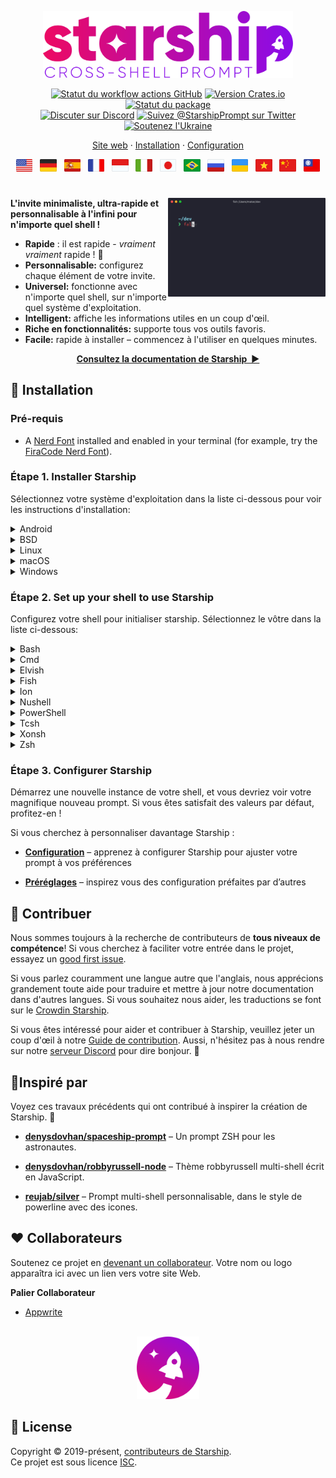 <p align="center">
  <img
    width="400"
    src="https://raw.githubusercontent.com/starship/starship/master/media/logo.png"
    alt="Starship – Prompt Shell multi-platformes"
 />
</p>

<p align="center">
  <a href="https://github.com/starship/starship/actions"
    ><img
      src="https://img.shields.io/github/actions/workflow/status/starship/starship/workflow.yml?branch=master&label=workflow&style=flat-square"
      alt="Statut du workflow actions GitHub"
 /></a>
  <a href="https://crates.io/crates/starship"
    ><img
      src="https://img.shields.io/crates/v/starship?style=flat-square"
      alt="Version Crates.io"
 /></a>
  <a href="https://repology.org/project/starship/versions"
    ><img
      src="https://img.shields.io/repology/repositories/starship?label=in%20repositories&style=flat-square"
      alt="Statut du package" /></a
><br />
  <a href="https://discord.gg/starship"
    ><img
      src="https://img.shields.io/discord/567163873606500352?label=discord&logoColor=white&style=flat-square"
      alt="Discuter sur Discord"
 /></a>
  <a href="https://twitter.com/StarshipPrompt"
    ><img
      src="https://img.shields.io/badge/twitter-@StarshipPrompt-1DA1F3?style=flat-square"
      alt="Suivez @StarshipPrompt sur Twitter"
 /></a>
  <a href="https://stand-with-ukraine.pp.ua"
    ><img
      src="https://raw.githubusercontent.com/vshymanskyy/StandWithUkraine/main/badges/StandWithUkraineFlat.svg"
      alt="Soutenez l'Ukraine"
 /></a>
</p>

<p align="center">
  <a href="https://starship.rs/fr-FR">Site web</a>
  ·
  <a href="#🚀-installation">Installation</a>
  ·
  <a href="https://starship.rs/fr-FR/config/">Configuration</a>
</p>

<p align="center">
  <a href="https://github.com/starship/starship/blob/master/README.md"
    ><img
      height="20"
      src="https://raw.githubusercontent.com/starship/starship/master/media/flag-us.png"
      alt="English"
 /></a>
  &nbsp;
  <a
    href="https://github.com/starship/starship/blob/master/docs/de-DE/guide/README.md"
    ><img
      height="20"
      src="https://raw.githubusercontent.com/starship/starship/master/media/flag-de.png"
      alt="Deutsch"
 /></a>
  &nbsp;
  <a
    href="https://github.com/starship/starship/blob/master/docs/es-ES/guide/README.md"
    ><img
      height="20"
      src="https://raw.githubusercontent.com/starship/starship/master/media/flag-es.png"
      alt="Español"
 /></a>
  &nbsp;
  <a
    href="https://github.com/starship/starship/blob/master/docs/fr-FR/guide/README.md"
    ><img
      height="20"
      src="https://raw.githubusercontent.com/starship/starship/master/media/flag-fr.png"
      alt="Français"
 /></a>
  &nbsp;
  <a
    href="https://github.com/starship/starship/blob/master/docs/id-ID/guide/README.md"
    ><img
      height="20"
      src="https://raw.githubusercontent.com/starship/starship/master/media/flag-id.png"
      alt="Bahasa Indonesia"
 /></a>
  &nbsp;
  <a
    href="https://github.com/starship/starship/blob/master/docs/it-IT/guide/README.md"
    ><img
      height="20"
      src="https://raw.githubusercontent.com/starship/starship/master/media/flag-it.png"
      alt="Italiano"
 /></a>
  &nbsp;
  <a
    href="https://github.com/starship/starship/blob/master/docs/ja-JP/guide/README.md"
    ><img
      height="20"
      src="https://raw.githubusercontent.com/starship/starship/master/media/flag-jp.png"
      alt="日本語"
 /></a>
  &nbsp;
  <a
    href="https://github.com/starship/starship/blob/master/docs/pt-BR/guide/README.md"
    ><img
      height="20"
      src="https://raw.githubusercontent.com/starship/starship/master/media/flag-br.png"
      alt="Português do Brasil"
 /></a>
  &nbsp;
  <a
    href="https://github.com/starship/starship/blob/master/docs/ru-RU/guide/README.md"
    ><img
      height="20"
      src="https://raw.githubusercontent.com/starship/starship/master/media/flag-ru.png"
      alt="Русский"
 /></a>
  &nbsp;
  <a
    href="https://github.com/starship/starship/blob/master/docs/uk-UA/guide/README.md"
    ><img
      height="20"
      src="https://raw.githubusercontent.com/starship/starship/master/media/flag-ua.png"
      alt="Українська"
 /></a>
  &nbsp;
  <a
    href="https://github.com/starship/starship/blob/master/docs/vi-VN/guide/README.md"
    ><img
      height="20"
      src="https://raw.githubusercontent.com/starship/starship/master/media/flag-vn.png"
      alt="Tiếng Việt"
 /></a>
  &nbsp;
  <a
    href="https://github.com/starship/starship/blob/master/docs/zh-CN/guide/README.md"
    ><img
      height="20"
      src="https://raw.githubusercontent.com/starship/starship/master/media/flag-cn.png"
      alt="简体中文"
 /></a>
  &nbsp;
  <a
    href="https://github.com/starship/starship/blob/master/docs/zh-TW/guide/README.md"
    ><img
      height="20"
      src="https://raw.githubusercontent.com/starship/starship/master/media/flag-tw.png"
      alt="繁體中文"
 /></a>
</p>

<h1></h1>

<img
  src="https://raw.githubusercontent.com/starship/starship/master/media/demo.gif"
  alt="Starship avec iTerm2 et le thème Snazzy"
  width="50%"
  align="right"
 />

**L'invite minimaliste, ultra-rapide et personnalisable à l'infini pour n'importe quel shell !**

- **Rapide** : il est rapide - _vraiment vraiment_ rapide ! 🚀
- **Personnalisable:** configurez chaque élément de votre invite.
- **Universel:** fonctionne avec n'importe quel shell, sur n'importe quel système d'exploitation.
- **Intelligent:** affiche les informations utiles en un coup d'œil.
- **Riche en fonctionnalités:** supporte tous vos outils favoris.
- **Facile:** rapide à installer – commencez à l'utiliser en quelques minutes.

<p align="center">
<a href="https://starship.rs/fr-FR/config/"><strong>Consultez la documentation de Starship&nbsp;&nbsp;▶</strong></a>
</p>

<a name="🚀-installation"></a>

## 🚀 Installation

### Pré-requis

- A [Nerd Font](https://www.nerdfonts.com/) installed and enabled in your terminal (for example, try the [FiraCode Nerd Font](https://www.nerdfonts.com/font-downloads)).

### Étape 1. Installer Starship

Sélectionnez votre système d'exploitation dans la liste ci-dessous pour voir les instructions d'installation:

<details>
<summary>Android</summary>

Installez Starship en utilisant l’un de ces gestionnaires de paquets:

| Dépôt                                                                             | Instructions           |
| --------------------------------------------------------------------------------- | ---------------------- |
| [Termux](https://github.com/termux/termux-packages/tree/master/packages/starship) | `pkg install starship` |

</details>

<details>
<summary>BSD</summary>

Installez Starship en utilisant l’un de ces gestionnaires de paquets:

| Distribution | Dépôt                                                    | Instructions                      |
| ------------ | -------------------------------------------------------- | --------------------------------- |
| **_Toutes_** | **[crates.io](https://crates.io/crates/starship)**       | `cargo install starship --locked` |
| FreeBSD      | [FreshPorts](https://www.freshports.org/shells/starship) | `pkg install starship`            |
| NetBSD       | [pkgsrc](https://pkgsrc.se/shells/starship)              | `pkgin install starship`          |

</details>

<details>
<summary>Linux</summary>

Installez la dernière version pour votre système:

```sh
curl -sS https://starship.rs/install.sh | sh
```

Vous pouvez aussi installer Starship en utilisant l’un de ces gestionnaires de paquets:

| Distribution       | Dépôt                                                                                          | Instructions                                                                   |
| ------------------ | ---------------------------------------------------------------------------------------------- | ------------------------------------------------------------------------------ |
| **_Toutes_**       | **[crates.io](https://crates.io/crates/starship)**                                             | `cargo install starship --locked`                                              |
| _Toutes_           | [conda-forge](https://anaconda.org/conda-forge/starship)                                       | `conda install -c conda-forge starship`                                        |
| _Toutes_           | [Linuxbrew](https://formulae.brew.sh/formula/starship)                                         | `brew install starship`                                                        |
| Alpine Linux 3.13+ | [Paquets Alpine Linux](https://pkgs.alpinelinux.org/packages?name=starship)                    | `apk add starship`                                                             |
| Arch Linux         | [Arch Linux Extra](https://archlinux.org/packages/extra/x86_64/starship)                       | `pacman -S starship`                                                           |
| CentOS 7+          | [Copr](https://copr.fedorainfracloud.org/coprs/atim/starship)                                  | `dnf copr enable atim/starship` <br /> `dnf install starship` |
| Gentoo             | [Paquets Gentoo](https://packages.gentoo.org/packages/app-shells/starship)                     | `emerge app-shells/starship`                                                   |
| Manjaro            |                                                                                                | `pacman -S starship`                                                           |
| NixOS              | [nixpkgs](https://github.com/NixOS/nixpkgs/blob/master/pkgs/tools/misc/starship/default.nix)   | `nix-env -iA nixpkgs.starship`                                                 |
| openSUSE           | [OSS](https://software.opensuse.org/package/starship)                                          | `zypper in starship`                                                           |
| Void Linux         | [Paquets Void Linux](https://github.com/void-linux/void-packages/tree/master/srcpkgs/starship) | `xbps-install -S starship`                                                     |

</details>

<details>
<summary>macOS</summary>

Installez la dernière version pour votre système:

```sh
curl -sS https://starship.rs/install.sh | sh
```

Vous pouvez aussi installer Starship en utilisant l’un de ces gestionnaires de paquets:

| Dépôt                                                    | Instructions                            |
| -------------------------------------------------------- | --------------------------------------- |
| **[crates.io](https://crates.io/crates/starship)**       | `cargo install starship --locked`       |
| [conda-forge](https://anaconda.org/conda-forge/starship) | `conda install -c conda-forge starship` |
| [Homebrew](https://formulae.brew.sh/formula/starship)    | `brew install starship`                 |
| [MacPorts](https://ports.macports.org/port/starship)     | `port install starship`                 |

</details>

<details>
<summary>Windows</summary>

Install the latest version for your system with the MSI-installers from the [releases section](https://github.com/starship/starship/releases/latest).

Installez Starship en utilisant l’un de ces gestionnaires de paquets:

| Dépôt                                                                                         | Instructions                            |
| --------------------------------------------------------------------------------------------- | --------------------------------------- |
| **[crates.io](https://crates.io/crates/starship)**                                            | `cargo install starship --locked`       |
| [Chocolatey](https://community.chocolatey.org/packages/starship)                              | `choco install starship`                |
| [conda-forge](https://anaconda.org/conda-forge/starship)                                      | `conda install -c conda-forge starship` |
| [Scoop](https://github.com/ScoopInstaller/Main/blob/master/bucket/starship.json)              | `scoop install starship`                |
| [aileron](https://github.com/microsoft/winget-pkgs/tree/master/manifests/s/Starship/Starship) | `winget install --id Starship.Starship` |

</details>

### Étape 2. Set up your shell to use Starship

Configurez votre shell pour initialiser starship. Sélectionnez le vôtre dans la liste ci-dessous:

<details>
<summary>Bash</summary>

Ajouter ce qui suit à la fin de `~/.bashrc`:

```sh
eval "$(starship init bash)"
```

</details>

<details>
<summary>Cmd</summary>

Vous devez utiliser [Clink](https://chrisant996.github.io/clink/clink.html) (v1.2.30+) avec Cmd. Créez le fichier `%LocalAppData%\clink\starship.lua` avec le contenu suivant:

```lua
load(io.popen('starship init cmd'):read("*a"))()
```

</details>

<details>
<summary>Elvish</summary>

Ajoutez ce qui suit à la fin de `~/.elvish/rc.elv`:

```sh
eval (starship init elvish)
```

Note: Seul Elvish v0.18+ est supporté

</details>

<details>
<summary>Fish</summary>

Ajoute ce qui suit à la fin de `~/.config/fish/config.fish`:

```fish
starship init fish | source
```

</details>

<details>
<summary>Ion</summary>

Ajouter ce qui suit à la fin de `~/.config/ion/initrc`:

```sh
eval $(starship init ion)
```

</details>

<details>
<summary>Nushell</summary>

Add the following to the end of your Nushell env file (find it by running `$nu.env-path` in Nushell):

```sh
mkdir ~/.cache/starship
starship init nu | save -f ~/.cache/starship/init.nu
```

Ajoutez le code suivant à la fin de votre configuration Nushell (trouvez-la en exécutant `$nu.config path`):

```sh
use ~/.cache/starship/init.nu
```

Note: Seul Nushell v0.78+ est supporté

</details>

<details>
<summary>PowerShell</summary>

Ajoutez le code suivant à la fin de votre configuration de PowerShell (trouvez-la en exécutant `$PROFILE`):

```powershell
Invoke-Expression (&starship init powershell)
```

</details>

<details>
<summary>Tcsh</summary>

Ajoutez ce qui suit à la fin de `~/.tcshrc`:

```sh
eval `starship init tcsh`
```

</details>

<details>
<summary>Xonsh</summary>

Ajouter ce qui suit à la fin de `~/.xonshrc`:

```python
execx($(starship init xonsh))
```

</details>

<details>
<summary>Zsh</summary>

Ajouter ce qui suit à la fin de `~/.zshrc`:

```sh
eval "$(starship init zsh)"
```

</details>

### Étape 3. Configurer Starship

Démarrez une nouvelle instance de votre shell, et vous devriez voir votre magnifique nouveau prompt. Si vous êtes satisfait des valeurs par défaut, profitez-en !

Si vous cherchez à personnaliser davantage Starship :

- **[Configuration](https://starship.rs/config/)** – apprenez à configurer Starship pour ajuster votre prompt à vos préférences

- **[Préréglages](https://starship.rs/presets/)** – inspirez vous des configuration préfaites par d’autres

## 🤝 Contribuer

Nous sommes toujours à la recherche de contributeurs de **tous niveaux de compétence**! Si vous cherchez à faciliter votre entrée dans le projet, essayez un [good first issue](https://github.com/starship/starship/labels/🌱%20good%20first%20issue).

Si vous parlez couramment une langue autre que l'anglais, nous apprécions grandement toute aide pour traduire et mettre à jour notre documentation dans d'autres langues. Si vous souhaitez nous aider, les traductions se font sur le [Crowdin Starship](https://translate.starship.rs/).

Si vous êtes intéressé pour aider et contribuer à Starship, veuillez jeter un coup d'œil à notre [Guide de contribution](https://github.com/starship/starship/blob/master/CONTRIBUTING.md). Aussi, n'hésitez pas à nous rendre sur notre [serveur Discord](https://discord.gg/8Jzqu3T) pour dire bonjour. 👋

## 💭Inspiré par

Voyez ces travaux précédents qui ont contribué à inspirer la création de Starship. 🙏

- **[denysdovhan/spaceship-prompt](https://github.com/denysdovhan/spaceship-prompt)** – Un prompt ZSH pour les astronautes.

- **[denysdovhan/robbyrussell-node](https://github.com/denysdovhan/robbyrussell-node)** – Thème robbyrussell multi-shell écrit en JavaScript.

- **[reujab/silver](https://github.com/reujab/silver)** – Prompt multi-shell personnalisable, dans le style de powerline avec des icones.

## ❤️ Collaborateurs

Soutenez ce projet en [devenant un collaborateur](https://github.com/sponsors/starship). Votre nom ou logo apparaîtra ici avec un lien vers votre site Web.

**Palier Collaborateur**

- [Appwrite](https://appwrite.io/)

<p align="center">
    <br>
    <img width="100" src="https://raw.githubusercontent.com/starship/starship/master/media/icon.png" alt="Icône de roquette de Starship">
</p>

## 📝 License

Copyright © 2019-présent, [contributeurs de Starship](https://github.com/starship/starship/graphs/contributors).<br /> Ce projet est sous licence [ISC](https://github.com/starship/starship/blob/master/LICENSE).
